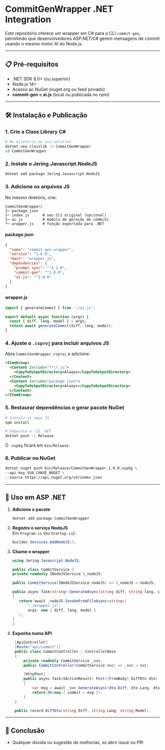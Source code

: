 # CommitGenWrapper .NET Integration

Este repositório oferece um wrapper em C# para o CLI `commit-gen`, permitindo que desenvolvedores ASP.NET/C# gerem mensagens de commit usando o mesmo motor AI do Node.js.

---

## 📋 Pré-requisitos

* .NET SDK 6.0+ (ou superior)
* Node.js 14+
* Acesso ao NuGet (nuget.org ou feed privado)
* **commit-gen** e **ai.js** (local ou publicada no npm)

---

## 🛠️ Instalação e Publicação

### 1. Crie a Class Library C\#

```bash
# No diretório da sua solution
dotnet new classlib -n CommitGenWrapper
cd CommitGenWrapper
```

### 2. Instale o Jering.Javascript.NodeJS

```bash
dotnet add package Jering.Javascript.NodeJS
```

### 3. Adicione os arquivos JS

No mesmo diretório, crie:

```
CommitGenWrapper/
├─ package.json
├─ index.js      # seu CLI original (opcional)
├─ ai.js         # módulo de geração de commits
└─ wrapper.js    # função exportada para .NET
```

#### package.json

```json
{
  "name": "commit-gen-wrapper",
  "version": "1.0.0",
  "main": "wrapper.js",
  "dependencies": {
    "prompt-sync": "^4.2.0",
    "commit-gen": "^1.0.0",
    "ai.js": "^1.0.0"
  }
}
```

#### wrapper.js

```js
import { generateCommit } from './ai.js';

export default async function (args) {
  const { diff, lang, model } = args;
  return await generateCommit(diff, lang, model);
}
```

### 4. Ajuste o `.csproj` para incluir arquivos JS

Abra `CommitGenWrapper.csproj` e adicione:

```xml
<ItemGroup>
  <Content Include="**\*.js">
    <CopyToOutputDirectory>Always</CopyToOutputDirectory>
  </Content>
  <Content Include="package.json">
    <CopyToOutputDirectory>Always</CopyToOutputDirectory>
  </Content>
</ItemGroup>
```

### 5. Restaurar dependências e gerar pacote NuGet

```bash
# Instala as deps JS
npm install

# Empacota a lib .NET
dotnet pack -c Release
```

O `.nupkg` ficará em `bin/Release`.

### 6. Publicar no NuGet

```bash
dotnet nuget push bin/Release/CommitGenWrapper.1.0.0.nupkg \
--api-key SUA_CHAVE_NUGET \
--source https://api.nuget.org/v3/index.json
```

---

## 🚀 Uso em ASP .NET

1. **Adicione o pacote**

   ```bash
   dotnet add package CommitGenWrapper
   ```
2. **Registre o serviço NodeJS**  
   Em `Program.cs` (ou `Startup.cs`):
   ```csharp
   builder.Services.AddNodeJS();
   ```

3. **Chame o wrapper**
   ```csharp
   using Jering.Javascript.NodeJS;

   public class CommitService {
   private readonly INodeJSService \_nodeJS;

   public CommitService(INodeJSService nodeJS) => \_nodeJS = nodeJS;
   
   public async Task<string> GenerateAsync(string diff, string lang, string model)
   {
      return await _nodeJS.InvokeFromFileAsync<string>(
          "./wrapper.js",
          args: new { diff, lang, model }
      );
   }
   }
   ```

4. **Exponha numa API**  
   ```csharp
    [ApiController]
    [Route("api/commit")]
    public class CommitController : ControllerBase
    {
        private readonly CommitService _svc;
        public CommitController(CommitService svc) => _svc = svc;

        [HttpPost]
        public async Task<IActionResult> Post([FromBody] DiffDto dto)
        {
            var msg = await _svc.GenerateAsync(dto.Diff, dto.Lang, dto.Model);
            return Ok(new { commit = msg });
        }
    }

    public record DiffDto(string Diff, string Lang, string Model);
   ```

---

## 🎯 Conclusão
* Qualquer dúvida ou sugestão de melhorias, só abrir issue ou PR!
